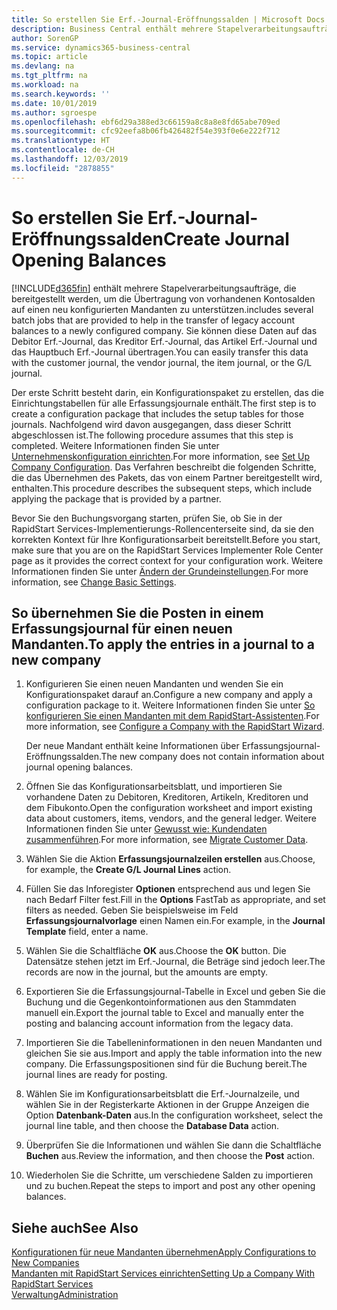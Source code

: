 ```yaml
---
title: So erstellen Sie Erf.-Journal-Eröffnungssalden | Microsoft Docs
description: Business Central enthält mehrere Stapelverarbeitungsaufträge, die bereitgestellt werden, um die Übertragung von vorhandenen Kontosalden auf einen neu konfigurierten Mandanten zu unterstützen. Sie können diese Daten mithilfe von Buch.-Blatt-Buchungen einfach übertragen.
author: SorenGP
ms.service: dynamics365-business-central
ms.topic: article
ms.devlang: na
ms.tgt_pltfrm: na
ms.workload: na
ms.search.keywords: ''
ms.date: 10/01/2019
ms.author: sgroespe
ms.openlocfilehash: ebf6d29a388ed3c66159a8c8a8e8fd65abe709ed
ms.sourcegitcommit: cfc92eefa8b06fb426482f54e393f0e6e222f712
ms.translationtype: HT
ms.contentlocale: de-CH
ms.lasthandoff: 12/03/2019
ms.locfileid: "2878855"
---
```

# <a name="create-journal-opening-balances"></a><span data-ttu-id="ef9f9-104">So erstellen Sie Erf.-Journal-Eröffnungssalden</span><span class="sxs-lookup"><span data-stu-id="ef9f9-104">Create Journal Opening Balances</span></span>
[!INCLUDE[d365fin](includes/d365fin_md.md)] <span data-ttu-id="ef9f9-105">enthält mehrere Stapelverarbeitungsaufträge, die bereitgestellt werden, um die Übertragung von vorhandenen Kontosalden auf einen neu konfigurierten Mandanten zu unterstützen.</span><span class="sxs-lookup"><span data-stu-id="ef9f9-105">includes several batch jobs that are provided to help in the transfer of legacy account balances to a newly configured company.</span></span> <span data-ttu-id="ef9f9-106">Sie können diese Daten auf das Debitor Erf.-Journal, das Kreditor Erf.-Journal, das Artikel Erf.-Journal und das Hauptbuch Erf.-Journal übertragen.</span><span class="sxs-lookup"><span data-stu-id="ef9f9-106">You can easily transfer this data with the customer journal, the vendor journal, the item journal, or the G/L journal.</span></span>

<span data-ttu-id="ef9f9-107">Der erste Schritt besteht darin, ein Konfigurationspaket zu erstellen, das die Einrichtungstabellen für alle Erfassungsjournale enthält.</span><span class="sxs-lookup"><span data-stu-id="ef9f9-107">The first step is to create a configuration package that includes the setup tables for those journals.</span></span> <span data-ttu-id="ef9f9-108">Nachfolgend wird davon ausgegangen, dass dieser Schritt abgeschlossen ist.</span><span class="sxs-lookup"><span data-stu-id="ef9f9-108">The following procedure assumes that this step is completed.</span></span> <span data-ttu-id="ef9f9-109">Weitere Informationen finden Sie unter [Unternehmenskonfiguration einrichten](admin-set-up-company-configuration.md).</span><span class="sxs-lookup"><span data-stu-id="ef9f9-109">For more information, see [Set Up Company Configuration](admin-set-up-company-configuration.md).</span></span> <span data-ttu-id="ef9f9-110">Das Verfahren beschreibt die folgenden Schritte, die das Übernehmen des Pakets, das von einem Partner bereitgestellt wird, enthalten.</span><span class="sxs-lookup"><span data-stu-id="ef9f9-110">This procedure describes the subsequent steps, which include applying the package that is provided by a partner.</span></span>  

<span data-ttu-id="ef9f9-111">Bevor Sie den Buchungsvorgang starten, prüfen Sie, ob Sie in der RapidStart Services-Implementierungs-Rollencenterseite sind, da sie den korrekten Kontext für Ihre Konfigurationsarbeit bereitstellt.</span><span class="sxs-lookup"><span data-stu-id="ef9f9-111">Before you start, make sure that you are on the RapidStart Services Implementer Role Center page as it provides the correct context for your configuration work.</span></span> <span data-ttu-id="ef9f9-112">Weitere Informationen finden Sie unter [Ändern der Grundeinstellungen](ui-change-basic-settings.md).</span><span class="sxs-lookup"><span data-stu-id="ef9f9-112">For more information, see [Change Basic Settings](ui-change-basic-settings.md).</span></span>

## <a name="to-apply-the-entries-in-a-journal-to-a-new-company"></a><span data-ttu-id="ef9f9-113">So übernehmen Sie die Posten in einem Erfassungsjournal für einen neuen Mandanten.</span><span class="sxs-lookup"><span data-stu-id="ef9f9-113">To apply the entries in a journal to a new company</span></span>  
1. <span data-ttu-id="ef9f9-114">Konfigurieren Sie einen neuen Mandanten und wenden Sie ein Konfigurationspaket darauf an.</span><span class="sxs-lookup"><span data-stu-id="ef9f9-114">Configure a new company and apply a configuration package to it.</span></span> <span data-ttu-id="ef9f9-115">Weitere Informationen finden Sie unter [So konfigurieren Sie einen Mandanten mit dem RapidStart-Assistenten](admin-how-to-configure-a-company-with-the-rapidstart-wizard.md).</span><span class="sxs-lookup"><span data-stu-id="ef9f9-115">For more information, see [Configure a Company with the RapidStart Wizard](admin-how-to-configure-a-company-with-the-rapidstart-wizard.md).</span></span>  

    <span data-ttu-id="ef9f9-116">Der neue Mandant enthält keine Informationen über Erfassungsjournal-Eröffnungssalden.</span><span class="sxs-lookup"><span data-stu-id="ef9f9-116">The new company does not contain information about journal opening balances.</span></span>  

2. <span data-ttu-id="ef9f9-117">Öffnen Sie das Konfigurationsarbeitsblatt, und importieren Sie vorhandene Daten zu Debitoren, Kreditoren, Artikeln, Kreditoren und dem Fibukonto.</span><span class="sxs-lookup"><span data-stu-id="ef9f9-117">Open the configuration worksheet and import existing data about customers, items, vendors, and the general ledger.</span></span> <span data-ttu-id="ef9f9-118">Weitere Informationen finden Sie unter [Gewusst wie: Kundendaten zusammenführen](admin-migrate-customer-data.md).</span><span class="sxs-lookup"><span data-stu-id="ef9f9-118">For more information, see [Migrate Customer Data](admin-migrate-customer-data.md).</span></span>  
3. <span data-ttu-id="ef9f9-119">Wählen Sie die Aktion **Erfassungsjournalzeilen erstellen** aus.</span><span class="sxs-lookup"><span data-stu-id="ef9f9-119">Choose, for example, the **Create G/L Journal Lines** action.</span></span>  
4. <span data-ttu-id="ef9f9-120">Füllen Sie das Inforegister **Optionen** entsprechend aus und legen Sie nach Bedarf Filter fest.</span><span class="sxs-lookup"><span data-stu-id="ef9f9-120">Fill in the **Options** FastTab as appropriate, and set filters as needed.</span></span> <span data-ttu-id="ef9f9-121">Geben Sie beispielsweise im Feld **Erfassungsjournalvorlage** einen Namen ein.</span><span class="sxs-lookup"><span data-stu-id="ef9f9-121">For example, in the **Journal Template** field, enter a name.</span></span>  
5. <span data-ttu-id="ef9f9-122">Wählen Sie die Schaltfläche **OK** aus.</span><span class="sxs-lookup"><span data-stu-id="ef9f9-122">Choose the **OK** button.</span></span> <span data-ttu-id="ef9f9-123">Die Datensätze stehen jetzt im Erf.-Journal, die Beträge sind jedoch leer.</span><span class="sxs-lookup"><span data-stu-id="ef9f9-123">The records are now in the journal, but the amounts are empty.</span></span>  
6. <span data-ttu-id="ef9f9-124">Exportieren Sie die Erfassungsjournal-Tabelle in Excel und geben Sie die Buchung und die Gegenkontoinformationen aus den Stammdaten manuell ein.</span><span class="sxs-lookup"><span data-stu-id="ef9f9-124">Export the journal table to Excel and manually enter the posting and balancing account information from the legacy data.</span></span>
7. <span data-ttu-id="ef9f9-125">Importieren Sie die Tabelleninformationen in den neuen Mandanten und gleichen Sie sie aus.</span><span class="sxs-lookup"><span data-stu-id="ef9f9-125">Import and apply the table information into the new company.</span></span> <span data-ttu-id="ef9f9-126">Die Erfassungspositionen sind für die Buchung bereit.</span><span class="sxs-lookup"><span data-stu-id="ef9f9-126">The journal lines are ready for posting.</span></span>  
8. <span data-ttu-id="ef9f9-127">Wählen Sie im Konfigurationsarbeitsblatt die Erf.-Journalzeile, und wählen Sie in der Registerkarte Aktionen in der Gruppe Anzeigen die Option **Datenbank-Daten** aus.</span><span class="sxs-lookup"><span data-stu-id="ef9f9-127">In the configuration worksheet, select the journal line table, and then choose the **Database Data** action.</span></span>  
9. <span data-ttu-id="ef9f9-128">Überprüfen Sie die Informationen und wählen Sie dann die Schaltfläche **Buchen** aus.</span><span class="sxs-lookup"><span data-stu-id="ef9f9-128">Review the information, and then choose the **Post** action.</span></span>  
10. <span data-ttu-id="ef9f9-129">Wiederholen Sie die Schritte, um verschiedene Salden zu importieren und zu buchen.</span><span class="sxs-lookup"><span data-stu-id="ef9f9-129">Repeat the steps to import and post any other opening balances.</span></span>  

## <a name="see-also"></a><span data-ttu-id="ef9f9-130">Siehe auch</span><span class="sxs-lookup"><span data-stu-id="ef9f9-130">See Also</span></span>  
[<span data-ttu-id="ef9f9-131">Konfigurationen für neue Mandanten übernehmen</span><span class="sxs-lookup"><span data-stu-id="ef9f9-131">Apply Configurations to New Companies</span></span>](admin-apply-configuration-to-new-companies.md)  
[<span data-ttu-id="ef9f9-132">Mandanten mit RapidStart Services einrichten</span><span class="sxs-lookup"><span data-stu-id="ef9f9-132">Setting Up a Company With RapidStart Services</span></span>](admin-set-up-a-company-with-rapidstart.md)  
[<span data-ttu-id="ef9f9-133">Verwaltung</span><span class="sxs-lookup"><span data-stu-id="ef9f9-133">Administration</span></span>](admin-setup-and-administration.md)
